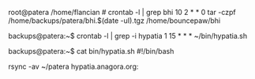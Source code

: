 root@patera /home/flancian # crontab -l | grep bhi
10 2 * * 0 tar -czpf /home/backups/patera/bhi.$(date -uI).tgz /home/bouncepaw/bhi

backups@patera:~$ crontab -l | grep -i hypatia
1 15 * * * ~/bin/hypatia.sh

backups@patera:~$ cat bin/hypatia.sh
#!/bin/bash

rsync -av ~/patera hypatia.anagora.org: